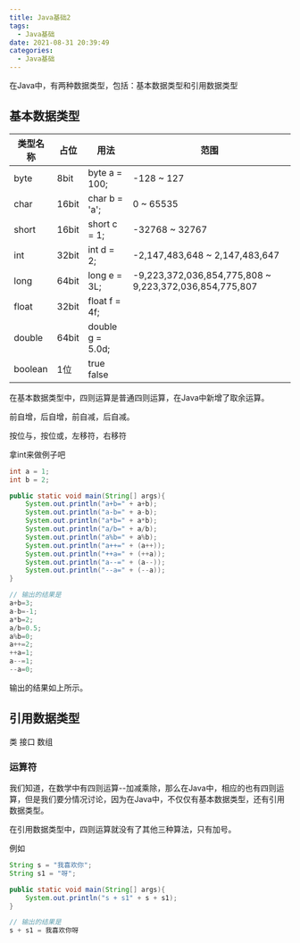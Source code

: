 ```yaml
---
title: Java基础2
tags: 
  - Java基础
date: 2021-08-31 20:39:49
categories:
  - Java基础
---
```




在Java中，有两种数据类型，包括：基本数据类型和引用数据类型

## 基本数据类型

| 类型名称 | 占位  | 用法             | 范围                                                   |
| -------- | ----- | ---------------- | ------------------------------------------------------ |
| byte     | 8bit  | byte a = 100;    | -128 ~ 127                                             |
| char     | 16bit | char  b = 'a';   | 0 ~ 65535                                              |
| short    | 16bit | short c = 1;     | -32768 ~ 32767                                         |
| int      | 32bit | int d = 2;       | -2,147,483,648 ~ 2,147,483,647                         |
| long     | 64bit | long e = 3L;     | -9,223,372,036,854,775,808 ~ 9,223,372,036,854,775,807 |
| float    | 32bit | float f = 4f;    |                                                        |
| double   | 64bit | double g = 5.0d; |                                                        |
| boolean  | 1位   | true false       |                                                        |

在基本数据类型中，四则运算是普通四则运算，在Java中新增了取余运算。

前自增，后自增，前自减，后自减。

按位与，按位或，左移符，右移符

拿int来做例子吧

```java
int a = 1;
int b = 2;

public static void main(String[] args){
    System.out.println("a+b=" + a+b);
    System.out.println("a-b=" + a-b);
    System.out.println("a*b=" + a*b);
    System.out.println("a/b=" + a/b);
    System.out.println("a%b=" + a%b);
    System.out.println("a++=" + (a++));
    System.out.println("++a=" + (++a));
    System.out.println("a--=" + (a--));
    System.out.println("--a=" + (--a));
}

// 输出的结果是
a+b=3;
a-b=-1;
a*b=2;
a/b=0.5;
a%b=0;
a++=2;
++a=1;
a--=1;
--a=0;
```

输出的结果如上所示。

## 引用数据类型

类 接口 数组

### 运算符

我们知道，在数学中有四则运算--加减乘除，那么在Java中，相应的也有四则运算，但是我们要分情况讨论，因为在Java中，不仅仅有基本数据类型，还有引用数据类型。

在引用数据类型中，四则运算就没有了其他三种算法，只有加号。

例如

```java
String s = "我喜欢你";
String s1 = "呀";

public static void main(String[] args){
    System.out.println("s + s1" + s + s1);
}

// 输出的结果是
s + s1 = 我喜欢你呀
```

